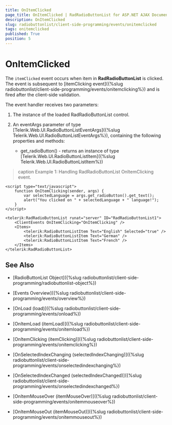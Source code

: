 ```yaml
---
title: OnItemClicked
page_title: OnItemClicked | RadRadioButtonList for ASP.NET AJAX Documentation
description: OnItemClicked
slug: radiobuttonlist/client-side-programming/events/onitemclicked
tags: onitemclicked
published: True
position: 5
---
```


# OnItemClicked

The `itemClicked` event occurs when item in **RadRadioButtonList** is clicked. The event is subsequent to [itemClicking event]({%slug radiobuttonlist/client-side-programming/events/onitemclicking%}) and is fired after the client-side validation.

The event handler receives two parameters:

1. The instance of the loaded RadRadioButtonList control.

1. An eventArgs parameter of type [Telerik.Web.UI.RadioButtonListEventArgs]({%slug Telerik.Web.UI.RadioButtonListEventArgs%}), containing the following properties and methods:
	* get_radioButton() - returns an instance of type [Telerik.Web.UI.RadioButtonListItem]({%slug Telerik.Web.UI.RadioButtonListItem%}) 

>caption Example 1: Handling RadRadioButtonList OnItemClicking event.

````ASP.NET
<script type="text/javascript">
	function OnItemClicking(sender, args) {
		var selectedLanguage = args.get_radioButton().get_text();
		alert("You clicked on " + selectedLanguage + " language!");
	}
</script>

<telerik:RadRadioButtonList runat="server" ID="RadRadioButtonList1">
	<ClientEvents OnItemClicking="OnItemClicking" />
	<Items>
		<telerik:RadioButtonListItem Text="English" Selected="true" />
		<telerik:RadioButtonListItem Text="German" />
		<telerik:RadioButtonListItem Text="French" />
	</Items>
</telerik:RadRadioButtonList>
````


## See Also

 * [RadioButtonList Object]({%slug radiobuttonlist/client-side-programming/radiobuttonlist-object%})
 
* [Events Overview]({%slug radiobuttonlist/client-side-programming/events/overview%})

* [OnLoad (load)]({%slug radiobuttonlist/client-side-programming/events/onload%})

* [OnItemLoad (itemLoad)]({%slug radiobuttonlist/client-side-programming/events/onitemload%})

* [OnItemClicking (itemClicking)]({%slug radiobuttonlist/client-side-programming/events/onitemclicking%})

* [OnSelectedIndexChanging (selectedIndexChanging)]({%slug radiobuttonlist/client-side-programming/events/onselectedindexchanging%})

* [OnSelectedIndexChanged (selectedIndexChanged)]({%slug radiobuttonlist/client-side-programming/events/onselectedindexchanged%})

* [OnItemMouseOver (itemMouseOver)]({%slug radiobuttonlist/client-side-programming/events/onitemmouseover%})

* [OnItemMouseOut (itemMouseOut)]({%slug radiobuttonlist/client-side-programming/events/onitemmouseout%})
